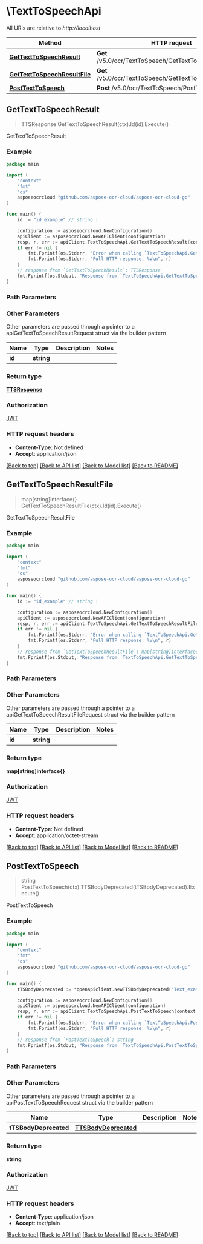# \TextToSpeechApi

All URIs are relative to *http://localhost*

Method | HTTP request | Description
------------- | ------------- | -------------
[**GetTextToSpeechResult**](TextToSpeechApi.md#GetTextToSpeechResult) | **Get** /v5.0/ocr/TextToSpeech/GetTextToSpeechResult | GetTextToSpeechResult
[**GetTextToSpeechResultFile**](TextToSpeechApi.md#GetTextToSpeechResultFile) | **Get** /v5.0/ocr/TextToSpeech/GetTextToSpeechResultFile | GetTextToSpeechResultFile
[**PostTextToSpeech**](TextToSpeechApi.md#PostTextToSpeech) | **Post** /v5.0/ocr/TextToSpeech/PostTextToSpeech | PostTextToSpeech



## GetTextToSpeechResult

> TTSResponse GetTextToSpeechResult(ctx).Id(id).Execute()

GetTextToSpeechResult

### Example

```go
package main

import (
    "context"
    "fmt"
    "os"
    asposeocrcloud "github.com/aspose-ocr-cloud/aspose-ocr-cloud-go"
)

func main() {
    id := "id_example" // string | 

    configuration := asposeocrcloud.NewConfiguration()
    apiClient := asposeocrcloud.NewAPIClient(configuration)
    resp, r, err := apiClient.TextToSpeechApi.GetTextToSpeechResult(context.Background()).Id(id).Execute()
    if err != nil {
        fmt.Fprintf(os.Stderr, "Error when calling `TextToSpeechApi.GetTextToSpeechResult``: %v\n", err)
        fmt.Fprintf(os.Stderr, "Full HTTP response: %v\n", r)
    }
    // response from `GetTextToSpeechResult`: TTSResponse
    fmt.Fprintf(os.Stdout, "Response from `TextToSpeechApi.GetTextToSpeechResult`: %v\n", resp)
}
```

### Path Parameters



### Other Parameters

Other parameters are passed through a pointer to a apiGetTextToSpeechResultRequest struct via the builder pattern


Name | Type | Description  | Notes
------------- | ------------- | ------------- | -------------
 **id** | **string** |  | 

### Return type

[**TTSResponse**](TTSResponse.md)

### Authorization

[JWT](../README.md#JWT)

### HTTP request headers

- **Content-Type**: Not defined
- **Accept**: application/json

[[Back to top]](#) [[Back to API list]](../README.md#documentation-for-api-endpoints)
[[Back to Model list]](../README.md#documentation-for-models)
[[Back to README]](../README.md)


## GetTextToSpeechResultFile

> map[string]interface{} GetTextToSpeechResultFile(ctx).Id(id).Execute()

GetTextToSpeechResultFile

### Example

```go
package main

import (
    "context"
    "fmt"
    "os"
    asposeocrcloud "github.com/aspose-ocr-cloud/aspose-ocr-cloud-go"
)

func main() {
    id := "id_example" // string | 

    configuration := asposeocrcloud.NewConfiguration()
    apiClient := asposeocrcloud.NewAPIClient(configuration)
    resp, r, err := apiClient.TextToSpeechApi.GetTextToSpeechResultFile(context.Background()).Id(id).Execute()
    if err != nil {
        fmt.Fprintf(os.Stderr, "Error when calling `TextToSpeechApi.GetTextToSpeechResultFile``: %v\n", err)
        fmt.Fprintf(os.Stderr, "Full HTTP response: %v\n", r)
    }
    // response from `GetTextToSpeechResultFile`: map[string]interface{}
    fmt.Fprintf(os.Stdout, "Response from `TextToSpeechApi.GetTextToSpeechResultFile`: %v\n", resp)
}
```

### Path Parameters



### Other Parameters

Other parameters are passed through a pointer to a apiGetTextToSpeechResultFileRequest struct via the builder pattern


Name | Type | Description  | Notes
------------- | ------------- | ------------- | -------------
 **id** | **string** |  | 

### Return type

**map[string]interface{}**

### Authorization

[JWT](../README.md#JWT)

### HTTP request headers

- **Content-Type**: Not defined
- **Accept**: application/octet-stream

[[Back to top]](#) [[Back to API list]](../README.md#documentation-for-api-endpoints)
[[Back to Model list]](../README.md#documentation-for-models)
[[Back to README]](../README.md)


## PostTextToSpeech

> string PostTextToSpeech(ctx).TTSBodyDeprecated(tTSBodyDeprecated).Execute()

PostTextToSpeech

### Example

```go
package main

import (
    "context"
    "fmt"
    "os"
    asposeocrcloud "github.com/aspose-ocr-cloud/aspose-ocr-cloud-go"
)

func main() {
    tTSBodyDeprecated := *openapiclient.NewTTSBodyDeprecated("Text_example", openapiclient.LanguageTTS("English"), openapiclient.ResultTypeTTS("Wav")) // TTSBodyDeprecated | 

    configuration := asposeocrcloud.NewConfiguration()
    apiClient := asposeocrcloud.NewAPIClient(configuration)
    resp, r, err := apiClient.TextToSpeechApi.PostTextToSpeech(context.Background()).TTSBodyDeprecated(tTSBodyDeprecated).Execute()
    if err != nil {
        fmt.Fprintf(os.Stderr, "Error when calling `TextToSpeechApi.PostTextToSpeech``: %v\n", err)
        fmt.Fprintf(os.Stderr, "Full HTTP response: %v\n", r)
    }
    // response from `PostTextToSpeech`: string
    fmt.Fprintf(os.Stdout, "Response from `TextToSpeechApi.PostTextToSpeech`: %v\n", resp)
}
```

### Path Parameters



### Other Parameters

Other parameters are passed through a pointer to a apiPostTextToSpeechRequest struct via the builder pattern


Name | Type | Description  | Notes
------------- | ------------- | ------------- | -------------
 **tTSBodyDeprecated** | [**TTSBodyDeprecated**](TTSBodyDeprecated.md) |  | 

### Return type

**string**

### Authorization

[JWT](../README.md#JWT)

### HTTP request headers

- **Content-Type**: application/json
- **Accept**: text/plain

[[Back to top]](#) [[Back to API list]](../README.md#documentation-for-api-endpoints)
[[Back to Model list]](../README.md#documentation-for-models)
[[Back to README]](../README.md)


